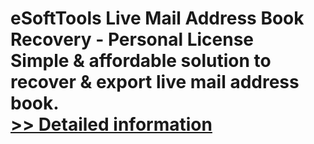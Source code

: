 # eSoftTools Live Mail Address Book Recovery - Personal License<br />Simple & affordable solution to recover & export live mail address book.<br />[>> Detailed information](https://secure.shareit.com/shareit/product.html?productid=300877020&affiliateid=200057808)